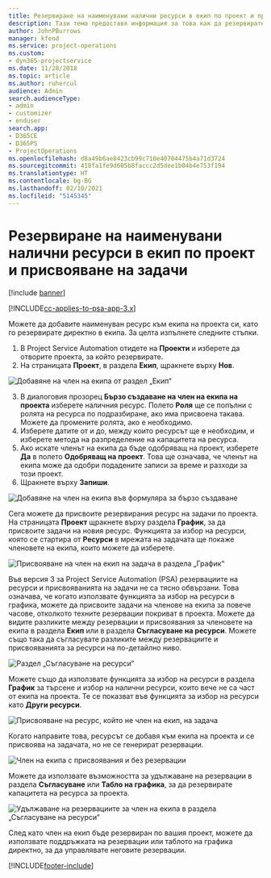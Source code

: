 ```yaml
---
title: Резервиране на наименувани налични ресурси в екип по проект и присвояване на задачи
description: Тази тема предоставя информация за това как да резервирате наименувани ресурси за екипи на проекти и присвояването им към задачи.
author: JohnPBurrows
manager: kfend
ms.service: project-operations
ms.custom:
- dyn365-projectservice
ms.date: 11/28/2018
ms.topic: article
ms.author: ruhercul
audience: Admin
search.audienceType:
- admin
- customizer
- enduser
search.app:
- D365CE
- D365PS
- ProjectOperations
ms.openlocfilehash: d8a49b6ae8423cb99c710e40704475b4a71d3724
ms.sourcegitcommit: 418fa1fe9d605b8faccc2d5dee1b04b4e753f194
ms.translationtype: HT
ms.contentlocale: bg-BG
ms.lasthandoff: 02/10/2021
ms.locfileid: "5145345"
---
```

# <a name="book-named-bookable-resources-to-a-project-team-and-assign-tasks"></a>Резервиране на наименувани налични ресурси в екип по проект и присвояване на задачи 

[!include [banner](../includes/psa-now-project-operations.md)]

[!INCLUDE[cc-applies-to-psa-app-3.x](../includes/cc-applies-to-psa-app-3x.md)]

Можете да добавите наименуван ресурс към екипа на проекта си, като го резервирате директно в екипа. За целта изпълнете следните стъпки.

1. В Project Service Automation отидете на **Проекти** и изберете да отворите проекта, за който резервирате.
2. На страницата **Проект**, в раздела **Екип**, щракнете върху **Нов**. 

![Добавяне на член на екипа от раздел „Екип“](media/RM-how-to-1.png)

3. В диалоговия прозорец **Бързо създаване на член на екипа на проекта** изберете наличния ресурс. Полето **Роля** ще се попълни с ролята на ресурса по подразбиране, ако има присвоена такава. Можете да промените ролята, ако е необходимо. 
4. Изберете датите от и до, между които ресурсът ще е необходим, и изберете метода на разпределение на капацитета на ресурса. 
5. Ако искате членът на екипа да бъде одобряващ на проект, изберете **Да** в полето **Одобряващ на проект**. Това ще означава, че членът на екипа може да одобри подадените записи за време и разходи за този проект. 
6. Щракнете върху **Запиши**.

![Добавяне на член на екипа във формуляра за бързо създаване](media/RM-how-to-2.png)


Сега можете да присвоите резервирания ресурс на задачи по проекта. На страницата **Проект** щракнете върху раздела **График**, за да присвоите задачи на новия ресурс. Функцията за избор на ресурси, която се стартира от **Ресурси** в мрежата на задачата ще покаже членовете на екипа, които можете да изберете.

![Присвояване на член на екип на задача в раздела „График“](media/RM-how-to-3.png)

Във версия 3 за Project Service Automation (PSA) резервациите на ресурси и присвояванията на задачи не са тясно обвързани. Това означава, че когато използвате функцията за избор на ресурси в графика, можете да присвоите задачи на членове на екипа за повече часове, отколкото техните резервации покриват в проекта.
Можете да видите разликите между резервации и присвоявания за членовете на екипа в раздела **Екип** или в раздела **Съгласуване на ресурси**. Можете също така да съгласувате разликите между резервациите и присвояванията за ресурси на по-детайлно ниво.

![Раздел „Съгласуване на ресурси“](media/RM-how-to-4.png)

Можете също да използвате функцията за избор на ресурси в раздела **График** за търсене и избор на налични ресурси, които вече не са част от екипа на проекта. Те се показват във функцията за избор на ресурси като **Други ресурси**.

![Присвояване на ресурс, който не член на екип, на задача](media/RM-how-to-5.png)

Когато направите това, ресурсът се добавя към екипа на проекта и се присвоява на задачата, но не се генерират резервации.

![Член на екипа с присвоявания и без резервации](media/RM-how-to-6.png)

Можете да използвате възможността за удължаване на резервации в раздела **Съгласуване** или **Табло на графика**, за да резервирате капацитета на ресурса за проекта.

![Удължаване на резервациите за член на екипа в раздела „Съгласуване на ресурси“](media/RM-how-to-7.png)

След като член на екип бъде резервиран по вашия проект, можете да използвате поддръжката на резервации или таблото на графика директно, за да управлявате неговите резервации.


[!INCLUDE[footer-include](../includes/footer-banner.md)]
